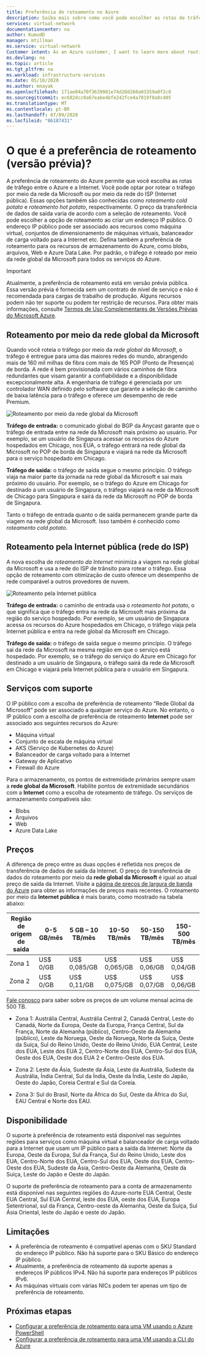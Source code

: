 ```yaml
---
title: Preferência de roteamento no Azure
description: Saiba mais sobre como você pode escolher as rotas de tráfego entre o Azure e a Internet com a preferência de roteamento.
services: virtual-network
documentationcenter: na
author: KumudD
manager: mtillman
ms.service: virtual-network
Customer intent: As an Azure customer, I want to learn more about routing choices for my internet egress traffic.
ms.devlang: na
ms.topic: article
ms.tgt_pltfrm: na
ms.workload: infrastructure-services
ms.date: 05/18/2020
ms.author: mnayak
ms.openlocfilehash: 171ae04a70f3639981e74d20d260a03359a0f2c8
ms.sourcegitcommit: ec682dcc0a67eabe4bfe242fce4a7019f0a8c405
ms.translationtype: MT
ms.contentlocale: pt-BR
ms.lasthandoff: 07/09/2020
ms.locfileid: "86187431"
---
```

# <a name="what-is-routing-preference-preview"></a>O que é a preferência de roteamento (versão prévia)?

A preferência de roteamento do Azure permite que você escolha as rotas de tráfego entre o Azure e a Internet. Você pode optar por rotear o tráfego por meio da rede da Microsoft ou por meio da rede do ISP (Internet pública). Essas opções também são conhecidas como *roteamento cold potato* e *roteamento hot potato*, respectivamente. O preço da transferência de dados de saída varia de acordo com a seleção de roteamento. Você pode escolher a opção de roteamento ao criar um endereço IP público. O endereço IP público pode ser associado aos recursos como máquina virtual, conjuntos de dimensionamento de máquinas virtuais, balanceador de carga voltado para a Internet etc. Defina também a preferência de roteamento para os recursos de armazenamento do Azure, como blobs, arquivos, Web e Azure Data Lake. Por padrão, o tráfego é roteado por meio da rede global da Microsoft para todos os serviços do Azure.

> [!IMPORTANT]
> Atualmente, a preferência de roteamento está em versão prévia pública.
> Essa versão prévia é fornecida sem um contrato de nível de serviço e não é recomendada para cargas de trabalho de produção. Alguns recursos podem não ter suporte ou podem ter restrição de recursos. Para obter mais informações, consulte [Termos de Uso Complementares de Versões Prévias do Microsoft Azure](https://azure.microsoft.com/support/legal/preview-supplemental-terms/).

## <a name="routing-via-microsoft-global-network"></a>Roteamento por meio da rede global da Microsoft

Quando você roteia o tráfego por meio da *rede global da Microsoft*, o tráfego é entregue para uma das maiores redes do mundo, abrangendo mais de 160 mil milhas de fibra com mais de 165 POP (Ponto de Presença) de borda. A rede é bem provisionada com vários caminhos de fibra redundantes que visam garantir a confiabilidade e a disponibilidade excepcionalmente alta. A engenharia de tráfego é gerenciada por um controlador WAN definido pelo software que garante a seleção de caminho de baixa latência para o tráfego e oferece um desempenho de rede Premium.

![Roteamento por meio da rede global da Microsoft](media/routing-preference-overview/route-via-microsoft-global-network.png)

**Tráfego de entrada:** o comunicado global do BGP da Anycast garante que o tráfego de entrada entre na rede da Microsoft mais próximo ao usuário. Por exemplo, se um usuário de Singapura acessar os recursos do Azure hospedados em Chicago, nos EUA, o tráfego entrará na rede global da Microsoft no POP de borda de Singapura e viajará na rede da Microsoft para o serviço hospedado em Chicago.

**Tráfego de saída:** o tráfego de saída segue o mesmo princípio. O tráfego viaja na maior parte da jornada na rede global da Microsoft e sai mais próximo do usuário. Por exemplo, se o tráfego do Azure em Chicago for destinado a um usuário de Singapura, o tráfego viajará na rede da Microsoft de Chicago para Singapura e sairá da rede da Microsoft no POP de borda de Singapura.

Tanto o tráfego de entrada quanto o de saída permanecem grande parte da viagem na rede global da Microsoft. Isso também é conhecido como *roteamento cold potato*.


## <a name="routing-over-public-internet-isp-network"></a>Roteamento pela Internet pública (rede do ISP)

A nova escolha de *roteamento da Internet* minimiza a viagem na rede global da Microsoft e usa a rede do ISP de trânsito para rotear o tráfego. Essa opção de roteamento com otimização de custo oferece um desempenho de rede comparável a outros provedores de nuvem.

![Roteamento pela Internet pública](media/routing-preference-overview/route-via-isp-network.png)

**Tráfego de entrada:** o caminho de entrada usa o *roteamento hot potato*, o que significa que o tráfego entra na rede da Microsoft mais próxima da região do serviço hospedado. Por exemplo, se um usuário de Singapura acessa os recursos do Azure hospedados em Chicago, o tráfego viaja pela Internet pública e entra na rede global da Microsoft em Chicago.

**Tráfego de saída:** o tráfego de saída segue o mesmo princípio. O tráfego sai da rede da Microsoft na mesma região em que o serviço está hospedado. Por exemplo, se o tráfego do serviço do Azure em Chicago for destinado a um usuário de Singapura, o tráfego sairá da rede da Microsoft em Chicago e viajará pela Internet pública para o usuário em Singapura.

## <a name="supported-services"></a>Serviços com suporte

O IP público com a escolha de preferência de roteamento “Rede Global da Microsoft” pode ser associado a qualquer serviço do Azure. No entanto, o IP público com a escolha de preferência de roteamento **Internet** pode ser associado aos seguintes recursos do Azure:

* Máquina virtual
* Conjunto de escala de máquina virtual
* AKS (Serviço de Kubernetes do Azure)
* Balanceador de carga voltado para a Internet
* Gateway de Aplicativo
* Firewall do Azure

Para o armazenamento, os pontos de extremidade primários sempre usam a **rede global da Microsoft**. Habilite pontos de extremidade secundários com a **Internet** como a escolha de roteamento de tráfego. Os serviços de armazenamento compatíveis são:

* Blobs
* Arquivos
* Web
* Azure Data Lake

## <a name="pricing"></a>Preços
A diferença de preço entre as duas opções é refletida nos preços de transferência de dados de saída da Internet. O preço de transferência de dados do roteamento por meio da **rede global da Microsoft** é igual ao atual preço de saída da Internet. Visite a [página de preços de largura de banda do Azure](https://azure.microsoft.com/pricing/details/bandwidth/) para obter as informações de preços mais recentes. O roteamento por meio da **Internet pública** é mais barato, como mostrado na tabela abaixo:

| Região de origem de saída | 0-5 GB/mês | 5 GB – 10 TB/mês | 10-50 TB/mês | 50-150 TB/mês | 150-500 TB/mês |
| --- | --- | --- | --- | --- | --- |
| Zona 1 | US$ 0/GB | US$ 0,085/GB | US$ 0,065/GB | US$ 0,06/GB | US$ 0,04/GB |
| Zona 2 | US$ 0/GB | US$ 0,11/GB | US$ 0,075/GB | US$ 0,07/GB | US$ 0,06/GB  |

[Fale conosco](https://azure.microsoft.com/overview/sales-number/) para saber sobre os preços de um volume mensal acima de 500 TB.
* Zona 1: Austrália Central, Austrália Central 2, Canadá Central, Leste do Canadá, Norte da Europa, Oeste da Europa, França Central, Sul da França, Norte da Alemanha (público), Centro-Oeste da Alemanha (público), Leste da Noruega, Oeste da Noruega, Norte da Suíça, Oeste da Suíça, Sul do Reino Unido, Oeste do Reino Unido, EUA Central, Leste dos EUA, Leste dos EUA 2, Centro-Norte dos EUA, Centro-Sul dos EUA, Oeste dos EUA, Oeste dos EUA 2 e Centro-Oeste dos EUA.

* Zona 2: Leste da Ásia, Sudeste da Ásia, Leste da Austrália, Sudeste da Austrália, Índia Central, Sul da Índia, Oeste da Índia, Leste do Japão, Oeste do Japão, Coreia Central e Sul da Coreia.

* Zona 3: Sul do Brasil, Norte da África do Sul, Oeste da África do Sul, EAU Central e Norte dos EAU.

## <a name="availability"></a>Disponibilidade

O suporte à preferência de roteamento está disponível nas seguintes regiões para serviços como máquina virtual e balanceador de carga voltado para a Internet que usam um IP público para a saída da Internet: Norte da Europa, Oeste da Europa, Sul da França, Sul do Reino Unido, Leste dos EUA, Centro-Norte dos EUA, Centro-Sul dos EUA, Oeste dos EUA, Centro-Oeste dos EUA, Sudeste da Ásia, Centro-Oeste da Alemanha, Oeste da Suíça, Leste do Japão e Oeste do Japão.

O suporte de preferência de roteamento para a conta de armazenamento está disponível nas seguintes regiões do Azure-norte EUA Central, Oeste EUA Central, Sul EUA Central, leste dos EUA, oeste dos EUA, Europa Setentrional, sul da França, Centro-oeste da Alemanha, Oeste da Suíça, Sul Ásia Oriental, leste do Japão e oeste do Japão.
## <a name="limitations"></a>Limitações

* A preferência de roteamento é compatível apenas com o SKU Standard do endereço IP público. Não há suporte para o SKU Básico do endereço IP público.
* Atualmente, a preferência de roteamento dá suporte apenas a endereços IP públicos IPv4. Não há suporte para endereços IP públicos IPv6.
* As máquinas virtuais com várias NICs podem ter apenas um tipo de preferência de roteamento.


## <a name="next-steps"></a>Próximas etapas

* [Configurar a preferência de roteamento para uma VM usando o Azure PowerShell](configure-routing-preference-virtual-machine-powershell.md)
* [Configurar a preferência de roteamento para uma VM usando a CLI do Azure](configure-routing-preference-virtual-machine-cli.md)
